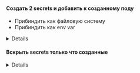 #### Создать 2 secrets и добавить к созданному поду
* Прибиндить как файловую систему
* Прибиндить как env var
<details>  
```bash  

kubectl run nginx --image=nginx --dry-run=client -oyaml >nginx.yaml  
kubectl create secret generic sec --from-literal=user=admin  
kubectl create secret generic sec1 --from-literal=pass=PassWord  


```yaml
---
apiVersion: v1
kind: Pod
metadata:
  creationTimestamp: null
  labels:
    run: nginx
  name: nginx
spec:
  containers:
  - image: nginx
    name: nginx
    resources: {}
    volumeMounts:
    - name: sec
      mountPath: "/etc/secrets"
      readOnly: true
    env:
      - name: PASS
        valueFrom:
          secretKeyRef:
            name: sec1
            key: pass
  volumes:
  - name: sec
    secret:
      secretName: sec
  dnsPolicy: ClusterFirst
  restartPolicy: Always
status: {}
```  
```bash  
kubectl exec nginx -- cat /etc/secrets/user  
kubectl exec nginx -- env  
```
</details>
 
 ####  Вскрыть  secrets только что созданные
 <details>
```bash
# Определяем сначала где у нас создался под  
kubectl get pods -owide  
critctl ps  
critctl inspect container_id  
# Разделы env and mounts  
crictl inspect 3bd5a79dd7829 | grep pid  
cat /proc/26707/root/etc/secrets/user  
```
 </details>